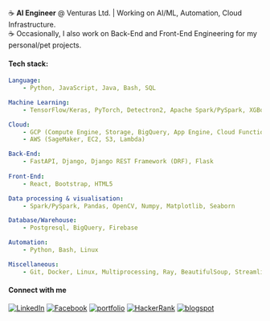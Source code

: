 
:coffee:   **AI Engineer** @ Venturas Ltd. | Working on AI/ML, Automation, Cloud Infrastructure. </br>
:coffee:   Occasionally, I also work on Back-End and Front-End Engineering for my personal/pet projects. </br>

#### Tech stack: 

```yaml
Language: 
    - Python, JavaScript, Java, Bash, SQL

Machine Learning: 
    - TensorFlow/Keras, PyTorch, Detectron2, Apache Spark/PySpark, XGBoost, scikit-learn

Cloud: 
    - GCP (Compute Engine, Storage, BigQuery, App Engine, Cloud Functions) 
    - AWS (SageMaker, EC2, S3, Lambda)

Back-End: 
    - FastAPI, Django, Django REST Framework (DRF), Flask
   
Front-End:
    - React, Bootstrap, HTML5

Data processing & visualisation: 
    - Spark/PySpark, Pandas, OpenCV, Numpy, Matplotlib, Seaborn

Database/Warehouse: 
    - Postgresql, BigQuery, Firebase

Automation: 
    - Python, Bash, Linux

Miscellaneous: 
    - Git, Docker, Linux, Multiprocessing, Ray, BeautifulSoup, Streamlit, WebRTC, Celery, Elasticsearch
```


#### Connect with me

<a href="https://www.linkedin.com/in/sksoumik/" target="_blank"><img src="https://img.shields.io/badge/linkedin-%40sksoumik-blue" alt="LinkedIn"></a>
<a href="https://www.facebook.com/sadmanks" target="_blank"><img src="https://img.shields.io/badge/facebook-%40sadmanks-9cf" alt="Facebook"></a>
<a href="https://sksoumik.github.io/" target="_blank"><img src="https://img.shields.io/badge/portfolio-sksoumik-success" alt="portfolio"></a>
<a href="https://www.hackerrank.com/sadmanks" target="_blank"><img src="https://img.shields.io/badge/HackeRank-sadmanks-success" alt="HackerRank"></a>
<a href="https://sksoumik.blogspot.com/" target="_blank"><img src="https://img.shields.io/badge/blog-%40sksoumik-orange" alt="blogspot"></a>

</br>
